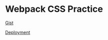 # Webpack CSS Practice

[Gist](https://gist.github.com/alexmkio/b7cbe2cfcc0b077a8060678c704c76a3)

[Deployment](https://alexmkio.github.io/webpack-css-practice/)